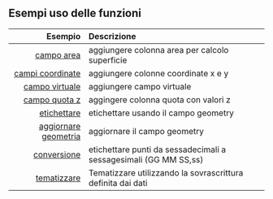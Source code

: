 ## Esempi uso delle funzioni

Esempio|Descrizione
------:|:----------
[campo area](es/add_col_area.md)|aggiungere colonna area per calcolo superficie 
[campi coordinate](es/add_coord_xy.md)|aggiungere colonne coordinate x e y
[campo virtuale](es/add_campo_virtuale.md)|aggiungere campo virtuale
[campo quota z](es/add_col_z.md)|aggingere colonna quota con valori z
[etichettare](es/etichette.md)|etichettare usando il campo geometry
[aggiornare geometria](es/agg_geom.md)|aggiornare il campo geometry
[conversione](es/conversione.md)|etichettare punti da sessadecimali a sessagesimali (GG MM SS,ss)
[tematizzare](es/tematizzare.md)|Tematizzare utilizzando la sovrascrittura definita dai dati
